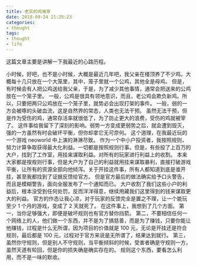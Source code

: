 ```yaml
---
title: 老实的鸡被宰
date: 2018-09-24 21:25:23
categories:
- thought
tags:
- thought
- life
---
```

这篇文章主要是讲解一下我最近的心路历程。
<!-- more -->
小时候，好吧，也不是小时候，大概是最近几年吧，我父亲在楼顶养了不少鸡。大概每十几只放在一个大笼里，其中，笼子里就一个公鸡，其他全是母鸡。
但是，有时候会有人把公鸡送给我父亲，于是，为了减少其他事情，通常会把送来的公鸡放在一个笼子里。
一般，公鸡是很具有领地意识，而且，老公鸡会欺负新鸡。所以，只要把两只公鸡放在一个笼子里，就势必会出现打架的事件。
一般，弱的一方会被啄的头破血流，这是自然界的常态，人类也无法干预。
虽然无法干预，但是作为受伤的鸡，通常存活率就很低了，为了防止更大的浪费，受伤的鸡就被宰了。
这件事给我留下了深刻的影响。弱势一方变成更弱势之后，就会遭到毁灭，强的一方虽然有时会破坏平衡，但你却拿它无可奈何。
这个道理，在我最近玩的一个游戏 neoworld 中上演的淋淋尽致。
作为一个中小户投资者，我按照规则，努力计算争取获得最大化利益。一切都是按照规则行事。但是，有些投了上百万的大户，找到了工作室，用挂来谋取利益。对所有的玩家进行利益上的收割。
本来大家都是按规则行事，但是大户为了自己的利益就用挂来谋取暴利，直接打破游戏平衡，让所有的资源全部向他倾泻。关于开挂这件事，所有人都知道到底是谁开挂，甚至我都找到了证据反馈给官方。
但是官方最后的做法确实给予口头警告，而且是模糊警告，面向全服发布了一个通知而已。
大户收割了我们这些小户的利益后，根本没受到任何处罚，反而洋洋得意，继续用藏我们这里得到的钱来谋取更大的利益。
官方的作态让我心凉，对于玩家的反馈完全是置之不理，让一个能玩至少 1 个月的游戏，变成了 2 天就死了。
在这件事上，我想到了几个方面。
第一，当你足够强大，即便是破坏规则也有官方替你挡箭。
第二，不要相信任何一个网络上的人，他们做一个东西，并不是为了搞慈善，而是为了赚钱，只要你能让他赚钱，过程是什么无所谓，因为项目的价值就是 100 元，无论是开挂还是符合规则，最后都是 100 元，过程对于官方来说是无所谓了，结果达到就行。
第三，虽然你守规则，但是别人不守规则，当平衡倾斜的时候，受害者确是守规则一方，虽然天道有轮回，但是你的损失确是确实存在的。
规则这个东西，要看怎么利用，而不是一味的默收。
